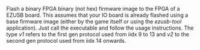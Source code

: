 Flash a binary FPGA binary (not hex) firmware image to the FPGA of a EZUSB 
board. This assumes that your IO board is already flashed using a base 
firmware image (either by the game itself or using the *ezusb-tool* 
application). Just call the executable and follow the usage instructions. 
The type *v1* refers to the first gen protocol used from iidx 9 to 13 and *v2*
to the second gen protocol used from iidx 14 onwards.